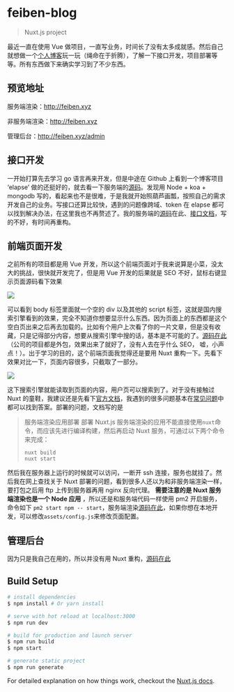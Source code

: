 # feiben-blog

> Nuxt.js project

最近一直在使用 Vue 做项目，一直写业务，时间长了没有太多成就感。然后自己就想做一个[个人博客](http://feiben.xyz)玩一玩（绳命在于折腾），了解一下接口开发，项目部署等等。所有东西做下来确实学习到了不少东西。

## 预览地址

服务端渲染：http://feiben.xyz

非服务端渲染：http://feiben.xyz

管理后台：http://feiben.xyz/admin

## 接口开发

一开始打算先去学习 go 语言再来开发，但是中途在 Github 上看到一个博客项目 ‘elapse’ 做的还挺好的，就去看一下服务端的[源码](https://github.com/mvpzx/elapse)。发现用 Node +  koa + mongodb 写的，看起来也不是很难，于是我就开始照葫芦画瓢，按照自己的需求开发自己的业务。写接口还算比较快，遇到的问题像跨域、token 在 elapse 都可以找到解决办法，在这里我也不再赘述了。我的服务端的[源码](https://github.com/AD-feiben/blog-server)在此、[接口文档](https://github.com/AD-feiben/blog-server/tree/master/doc)，写的不好，有时间再重构。

## 前端页面开发

之前所有的项目都是用 Vue 开发，所以这个前端页面对于我来说算是小菜，没太大的挑战，很快就开发完了，但是用 Vue 开发的后果就是 SEO 不好，鼠标右键显示页面源码看下效果

![](https://upload-images.jianshu.io/upload_images/1917079-6e0c777e3bab255e.png?imageMogr2/auto-orient/strip%7CimageView2/2/w/1240)

可以看到 body 标签里面就一个空的 div 以及其他的 script 标签，这就是国内搜索引擎看到的效果，完全不知道你想要显示什么东西。因为页面上的东西都是这个空白页出来之后再去加载的。比如有个用户上次看了你的一片文章，但是没有收藏，只是记得部分内容，想要从搜索引擎中搜的话，基本是不可能的了。[源码在此](https://github.com/AD-feiben/feiben-blog)（公司的项目都是外包，效果出来了就好了，没有人去在乎什么 SEO， 嘘，小声点！）。出于学习的目的，这个前端页面我觉得还是要用 Nuxt 重构一下。先看下效果对比一下，页面内容很多，只截取了一部分。

![](https://upload-images.jianshu.io/upload_images/1917079-40957575b470158c.png?imageMogr2/auto-orient/strip%7CimageView2/2/w/1240)

这下搜索引擎就能读取到页面的内容，用户页可以搜索到了。对于没有接触过 Nuxt 的童鞋，我建议还是先看下[官方文档](https://zh.nuxtjs.org/)，我遇到的很多问题基本在[常见问题](https://zh.nuxtjs.org/faq)中都可以找到答案。部署的问题，文档写的是

> 服务端渲染应用部署
部署 Nuxt.js 服务端渲染的应用不能直接使用`nuxt`命令，而应该先进行编译构建，然后再启动 Nuxt 服务，可通过以下两个命令来完成：
>
> ```
> nuxt build
> nuxt start
> ```

然后我在服务器上运行的时候就可以访问，一断开 ssh 连接，服务也就挂了。然后我在网上查找关于 Nuxt 部署的问题，看到很多人还以为和非服务端渲染一样，要打包之后用 ftp 上传到服务器再用 nginx 反向代理。 **需要注意的是 Nuxt 服务端渲染也是一个 Node 应用** ，所以还是和服务端代码一样使用 pm2 开启服务，命令如下 `pm2 start npm -- start`，服务端渲染[源码在此](https://github.com/AD-feiben/blog-ssr)，如果你想在本地开发，可以修改`assets/config.js`来修改页面配置。

## 管理后台

因为只是我自己在用的，所以并没有用 Nuxt 重构，[源码在此](https://github.com/AD-feiben/blog-admin)

## Build Setup

``` bash
# install dependencies
$ npm install # Or yarn install

# serve with hot reload at localhost:3000
$ npm run dev

# build for production and launch server
$ npm run build
$ npm start

# generate static project
$ npm run generate
```

For detailed explanation on how things work, checkout the [Nuxt.js docs](https://github.com/nuxt/nuxt.js).
